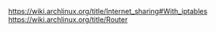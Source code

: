 https://wiki.archlinux.org/title/Internet_sharing#With_iptables
https://wiki.archlinux.org/title/Router
